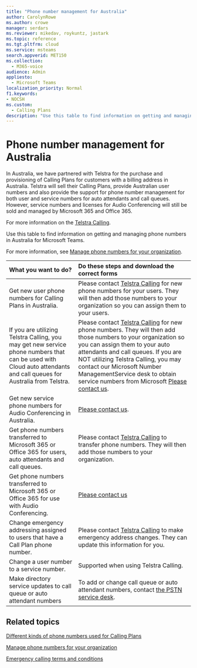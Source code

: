 ```yaml
---
title: "Phone number management for Australia"
author: CarolynRowe
ms.author: crowe
manager: serdars
ms.reviewer: mikedav, roykuntz, jastark
ms.topic: reference
ms.tgt.pltfrm: cloud
ms.service: msteams
search.appverid: MET150
ms.collection: 
  - M365-voice
audience: Admin
appliesto: 
  - Microsoft Teams
localization_priority: Normal
f1.keywords:
- NOCSH
ms.custom: 
  - Calling Plans
description: "Use this table to find information on getting and managing phone numbers in Australia for Microsoft Teams."
---
```


# Phone number management for Australia

In Australia, we have partnered with Telstra for the purchase and provisioning of Calling Plans for customers with a billing address in Australia. Telstra will sell their Calling Plans, provide Australian user numbers and also provide the support for phone number management for both user and service numbers for auto attendants and call queues. However, service numbers and licenses for Audio Conferencing will still be sold and managed by Microsoft 365 and Office 365.

For more information on the [Telstra Calling](https://aka.ms/TelstraVoicePlan).

Use this table to find information on getting and managing phone numbers in Australia for Microsoft Teams.

For more information, see  [Manage phone numbers for your organization](manage-phone-numbers-for-your-organization.md).
  
|**What you want to do?**|**Do these steps and download the correct forms**|
|:-----|:-----|
|Get new user phone numbers for Calling Plans in Australia.   <br/> |Please contact [Telstra Calling](https://aka.ms/TelstraVoicePlan) for new phone numbers for your users. They will then add those numbers to your organization so you can assign them to your users. <br/>
|If you are utilizing Telstra Calling, you may get new service phone numbers that can be used with Cloud auto attendants and call queues for Australia from Telstra. <br/> |Please contact [Telstra Calling](https://aka.ms/TelstraVoicePlan) for new phone numbers. They will then add those numbers to your organization so you can assign them to your auto attendants and call queues. If you are NOT utilizing Telstra Calling, you may contact our Microsoft Number ManagementService desk to obtain service numbers from Microsoft [Please contact us](mailto:ptnapac@microsoft.com). <br/>|
|Get new service phone numbers for Audio Conferencing in Australia.   <br/> |[Please contact us](mailto:ptnapac@microsoft.com).|
|Get phone numbers transferred to Microsoft 365 or Office 365 for users, auto attendants and call queues.  <br/> |Please contact [Telstra Calling](https://aka.ms/TelstraVoicePlan) to transfer phone numbers. They will then add those numbers to your organization.  <br/> |
|Get phone numbers transferred to Microsoft 365 or Office 365 for use with Audio Conferencing.  |[Please contact us](mailto:ptnapac@microsoft.com) |
|Change emergency addressing assigned to users that have a Call Plan phone number. |Please contact [Telstra Calling](https://aka.ms/TelstraVoicePlan) to make emergency address changes. They can update this information for you.|
|Change a user number to a service number. |Supported when using Telstra Calling.|
|Make directory service updates to call queue or auto attendant numbers|To add or change call queue or auto attendant numbers, contact [the PSTN service desk](contact-pstn-service-desk.md). |

## Related topics

[Different kinds of phone numbers used for Calling Plans](../different-kinds-of-phone-numbers-used-for-calling-plans.md)

[Manage phone numbers for your organization](manage-phone-numbers-for-your-organization.md)

[Emergency calling terms and conditions](../emergency-calling-terms-and-conditions.md)
